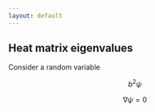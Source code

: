 ```yaml
---
layout: default
---
```


## Heat matrix eigenvalues

Consider a random variable

$$ b^2 \psi$$

$$
\begin{equation}
  \nabla \psi = 0
\end{equation}
$$
